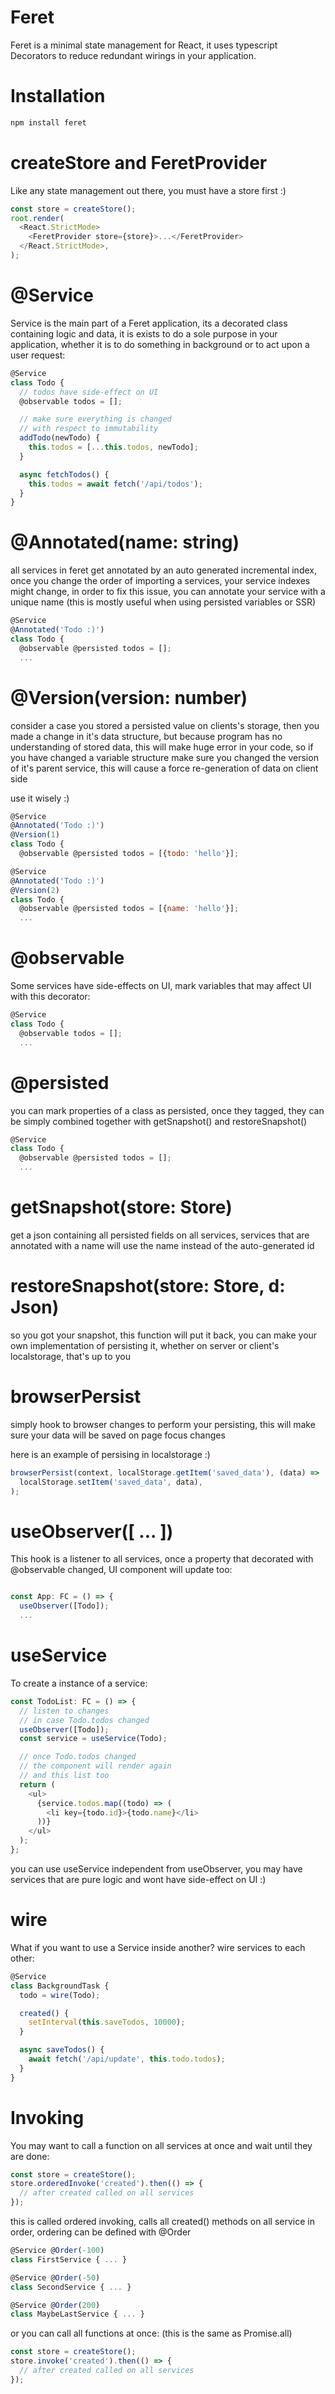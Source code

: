 # Feret

Feret is a minimal state management for React, it uses typescript Decorators to reduce redundant wirings in your application.

# Installation

```bash
npm install feret
```

# createStore and FeretProvider

Like any state management out there, you must have a store first :)

```javascript
const store = createStore();
root.render(
  <React.StrictMode>
    <FeretProvider store={store}>...</FeretProvider>
  </React.StrictMode>,
);
```

# @Service

Service is the main part of a Feret application, its a decorated class containing logic and data, it is exists to do a sole purpose in your application, whether it is to do something in background or to act upon a user request:

```javascript
@Service
class Todo {
  // todos have side-effect on UI
  @observable todos = [];

  // make sure everything is changed
  // with respect to immutability
  addTodo(newTodo) {
    this.todos = [...this.todos, newTodo];
  }

  async fetchTodos() {
    this.todos = await fetch('/api/todos');
  }
}
```

# @Annotated(name: string)

all services in feret get annotated by an auto generated incremental index, once you change the order of importing a services, your service indexes might change, in order to fix this issue, you can annotate your service with a unique name (this is mostly useful when using persisted variables or SSR)

```javascript
@Service
@Annotated('Todo :)')
class Todo {
  @observable @persisted todos = [];
  ...
```

# @Version(version: number)

consider a case you stored a persisted value on clients's storage, then you made a change in it's data structure, but because program has no understanding of stored data, this will make huge error in your code, so if you have changed a variable structure make sure you changed the version of it's parent service, this will cause a force re-generation of data on client side

use it wisely :)

```javascript
@Service
@Annotated('Todo :)')
@Version(1)
class Todo {
  @observable @persisted todos = [{todo: 'hello'}];

@Service
@Annotated('Todo :)')
@Version(2)
class Todo {
  @observable @persisted todos = [{name: 'hello'}];
  ...
```

# @observable

Some services have side-effects on UI, mark variables that may affect UI with this decorator:

```javascript
@Service
class Todo {
  @observable todos = [];
  ...
```

# @persisted

you can mark properties of a class as persisted, once they tagged, they can be simply combined together with getSnapshot() and restoreSnapshot()

```javascript
@Service
class Todo {
  @observable @persisted todos = [];
  ...
```

# getSnapshot(store: Store)

get a json containing all persisted fields on all services, services that are annotated with a name will use the name instead of the auto-generated id

# restoreSnapshot(store: Store, d: Json)

so you got your snapshot, this function will put it back, you can make your own implementation of persisting it, whether on server or client's localstorage, that's up to you

# browserPersist

simply hook to browser changes to perform your persisting, this will make sure your data will be saved on page focus changes

here is an example of persising in localstorage :)

```javascript
browserPersist(context, localStorage.getItem('saved_data'), (data) =>
  localStorage.setItem('saved_data', data),
);
```

# useObserver([ ... ])

This hook is a listener to all services, once a property that decorated with @observable changed, UI component will update too:

```javascript

const App: FC = () => {
  useObserver([Todo]);
  ...
```

# useService

To create a instance of a service:

```javascript
const TodoList: FC = () => {
  // listen to changes
  // in case Todo.todos changed
  useObserver([Todo]);
  const service = useService(Todo);

  // once Todo.todos changed
  // the component will render again
  // and this list too
  return (
    <ul>
      {service.todos.map((todo) => (
        <li key={todo.id}>{todo.name}</li>
      ))}
    </ul>
  );
};
```

you can use useService independent from useObserver, you may have services that are pure logic and wont have side-effect on UI :)

# wire

What if you want to use a Service inside another? wire services to each other:

```javascript
@Service
class BackgroundTask {
  todo = wire(Todo);

  created() {
    setInterval(this.saveTodos, 10000);
  }

  async saveTodos() {
    await fetch('/api/update', this.todo.todos);
  }
}
```

# Invoking

You may want to call a function on all services at once and wait until they are done:

```javascript
const store = createStore();
store.orderedInvoke('created').then(() => {
  // after created called on all services
});
```

this is called ordered invoking, calls all created() methods on all service in order, ordering can be defined with @Order

```javascript
@Service @Order(-100)
class FirstService { ... }

@Service @Order(-50)
class SecondService { ... }

@Service @Order(200)
class MaybeLastService { ... }
```

or you can call all functions at once: (this is the same as Promise.all)

```javascript
const store = createStore();
store.invoke('created').then(() => {
  // after created called on all services
});
```
